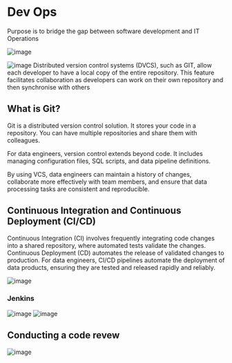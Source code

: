 # Dev Ops
Purpose is to bridge the gap between software development and IT Operations

![image](https://github.com/user-attachments/assets/d3b67131-1ca1-4abc-a399-b3d1f5eec762)

![image](https://github.com/user-attachments/assets/b20f8841-4b0c-4f56-9031-511157ea9d00)
Distributed version control systems (DVCS), such as GIT, allow each developer to have a local copy of the entire repository. This feature facilitates collaboration as developers can work on their own repository and then synchronise with others
## What is Git?
Git is a distributed version control solution. It stores your code in a repository. You can have multiple repositories and share them with colleagues.

For data engineers, version control extends beyond code. It includes managing configuration files, SQL scripts, and data pipeline definitions. 

By using VCS, data engineers can maintain a history of changes, collaborate more effectively with team members, and ensure that data processing tasks are consistent and reproducible.

## Continuous Integration and Continuous Deployment (CI/CD) 

Continuous Integration (CI) involves frequently integrating code changes into a shared repository, where automated tests validate the changes. Continuous Deployment (CD) automates the release of validated changes to production. For data engineers, CI/CD pipelines automate the deployment of data products, ensuring they are tested and released rapidly and reliably. 

![image](https://github.com/user-attachments/assets/4fbda3d8-ed1a-4f15-a53b-e73032d112f7)

### Jenkins
![image](https://github.com/user-attachments/assets/72cedefc-fc6b-4b23-85a6-35e2dfb7d7dc)
![image](https://github.com/user-attachments/assets/85730ffd-ec2f-4207-b704-83010f5a9e7f)

## Conducting a code revew

![image](https://github.com/user-attachments/assets/5e155991-4b52-45f6-a65e-33368e409ad7)
